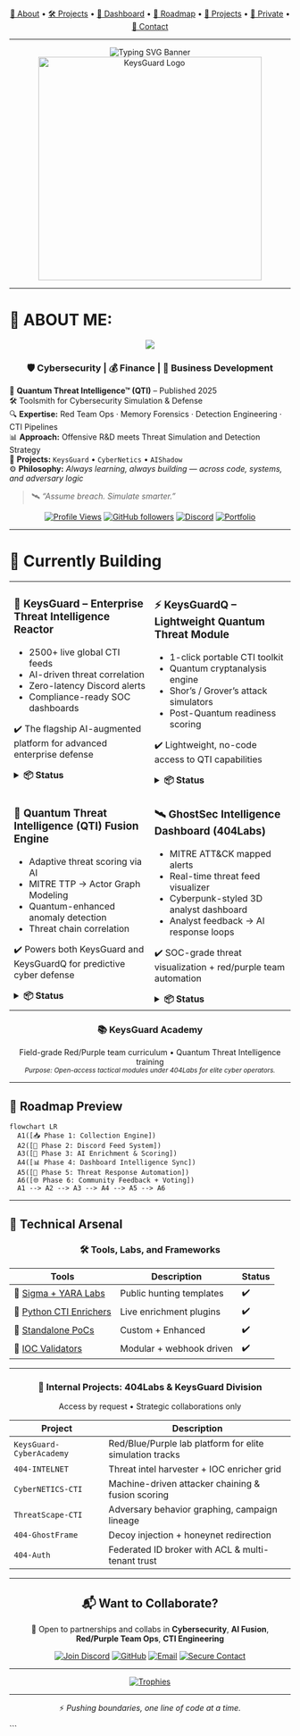 
<!-- 🌐 PAGE OUTLINE NAVIGATION -->
<div align="center">
  <a href="#🧠-about-me">🧠 About</a> •
  <a href="#🎯-currently-building">🛠️ Projects</a> •
  <a href="#🛰️-mitre-attck-visualizer">📡 Dashboard</a> •
  <a href="#📆-roadmap-preview">📆 Roadmap</a> •
  <a href="#🚀-featured-projects">🚀 Projects</a> •
  <a href="#🔐-private-projects-overview">🔐 Private</a> •
  <a href="#📬-want-to-collaborate">🤝 Contact</a>
</div>

---

<div align="center">
  <img src="https://readme-typing-svg.demolab.com?font=Fira+Code&weight=800&size=30&duration=4000&pause=500&color=16F2B3&center=true&vCenter=true&multiline=true&repeat=false&width=1200&height=100&lines=Hey+there%2C+I%E2%80%99m+Keys.;Cybersecurity+Builder+%7C+Threat+Hunter+%7C+Detection+Engineer" alt="Typing SVG Banner">
</div>

<div align="center">
  <img src="https://github.com/vVv-Keys/vVv-Keys/blob/main/keysguard2png.png" width="400" alt="KeysGuard Logo"/>
</div>

---

# 🧠 ABOUT ME:

<div align="center">
  <img src="https://readme-typing-svg.demolab.com?font=Fira+Code&size=20&duration=5000&pause=200&color=5EFCD6&center=true&vCenter=true&multiline=true&repeat=true&width=1500&height=35&lines=404%20%7C%20CTI%20Fusion%20%7C%20YARA%20%7C%20Sigma%20%7C%20MITRE%20%7C%20MalDev%20%7C%20Detection%20Engineering%20%7C%20Threat%20Emulation%20%7C%20Bots%20%7C%20GhostSec+Infra" />
  
  <h3>
    🛡️ <strong>Cybersecurity</strong> | 💰 <strong>Finance</strong> | 💼 <strong>Business Development</strong>
  </h3>
</div>

🔬 **Quantum Threat Intelligence™ (QTI)** – Published 2025  
🛠️ Toolsmith for Cybersecurity Simulation & Defense  
🔍 **Expertise:** Red Team Ops · Memory Forensics · Detection Engineering · CTI Pipelines  
📊 **Approach:** Offensive R&D meets Threat Simulation and Detection Strategy  
🚀 **Projects:** `KeysGuard` • `CyberNetics` • `AIShadow`  
⚙️ **Philosophy:** *Always learning, always building — across code, systems, and adversary logic*  

> 🛰️ *“Assume breach. Simulate smarter.”*

<div align="center">

[![Profile Views](https://komarev.com/ghpvc/?username=vVv-Keys&style=flat-square&color=16F2B3)](https://github.com/vVv-Keys)
[![GitHub followers](https://img.shields.io/github/followers/vVv-Keys?label=Follow%20Me&style=social)](https://github.com/vVv-Keys)
[![Discord](https://img.shields.io/badge/Discord-%40KeysGuard-7289DA?style=flat-square&logo=discord&logoColor=white)](https://discord.gg/zxAkGet7Qs)
[![Portfolio](https://img.shields.io/badge/Portfolio-KEYS-5e0ce0?style=flat-square)](https://keys.keysguard.tech/)

</div>

---

# 🎯 Currently Building

<table>
  <tr>
    <td valign="top" width="50%">

### 🔐 KeysGuard – Enterprise Threat Intelligence Reactor
- 2500+ live global CTI feeds  
- AI-driven threat correlation  
- Zero-latency Discord alerts  
- Compliance-ready SOC dashboards  

✔️ The flagship AI-augmented platform for advanced enterprise defense

<details><summary><b>📦 Status</b></summary>

- [x] CTI Fusion & IOC Normalization  
- [x] Threat Scoring & ML Enrichment  
- [x] Live Analyst Dashboard  
- [x] Multi-channel Automation (Discord + Webhook)  
- [ ] Threat Response Playbooks (Upcoming)  

</details>

</td>
<td valign="top" width="50%">

### ⚡ KeysGuardQ – Lightweight Quantum Threat Module
- 1-click portable CTI toolkit  
- Quantum cryptanalysis engine  
- Shor’s / Grover’s attack simulators  
- Post-Quantum readiness scoring  

✔️ Lightweight, no-code access to QTI capabilities

<details><summary><b>📦 Status</b></summary>

- [x] Quantum Core Engine  
- [x] Web + HTML standalone version  
- [x] AI-guided threat reports  
- [ ] Expanded PQC algorithm library  

</details>

</td>
  </tr>
  <tr>
    <td valign="top" width="50%">

### 🧠 Quantum Threat Intelligence (QTI) Fusion Engine
- Adaptive threat scoring via AI  
- MITRE TTP → Actor Graph Modeling  
- Quantum-enhanced anomaly detection  
- Threat chain correlation  

✔️ Powers both KeysGuard and KeysGuardQ for predictive cyber defense  

<details><summary><b>📦 Status</b></summary>

- [x] Live IOC Deduplication + Trust Scoring  
- [x] Temporal Decay + Reputation Scoring  
- [x] Predictive Threat Modeling Agents  
- [ ] Quantum-Accelerated ML Correlation (In Progress)  

</details>

</td>
<td valign="top" width="50%">

### 🛰️ GhostSec Intelligence Dashboard (404Labs)
- MITRE ATT&CK mapped alerts  
- Real-time threat feed visualizer  
- Cyberpunk-styled 3D analyst dashboard  
- Analyst feedback → AI response loops  

✔️ SOC-grade threat visualization + red/purple team automation  

<details><summary><b>📦 Status</b></summary>

- [x] WebSocket live dashboard  
- [x] AI-driven analyst feedback  
- [x] Threat Lifecycle Heatmaps  
- [ ] Autonomous Response Actions  

</details>

</td>
  </tr>
</table>

<div align="center">

### 📚 KeysGuard Academy  
Field-grade Red/Purple team curriculum • Quantum Threat Intelligence training  
<sub><i>Purpose: Open-access tactical modules under 404Labs for elite cyber operators.</i></sub>

</div>


---

## 📆 Roadmap Preview

```mermaid
flowchart LR
  A1([📥 Phase 1: Collection Engine])
  A2([🔁 Phase 2: Discord Feed System])
  A3([🧠 Phase 3: AI Enrichment & Scoring])
  A4([📊 Phase 4: Dashboard Intelligence Sync])
  A5([🤖 Phase 5: Threat Response Automation])
  A6([🌐 Phase 6: Community Feedback + Voting])
  A1 --> A2 --> A3 --> A4 --> A5 --> A6
````

---

## 🧠 Technical Arsenal

<div align="center">

### 🛠️ Tools, Labs, and Frameworks

| Tools                                                                                             | Description              | Status |
| ------------------------------------------------------------------------------------------------- | ------------------------ | ------ |
| 🧪 [Sigma + YARA Labs](https://gist.github.com/vVv-Keys)                                          | Public hunting templates | ✔️     |
| 🐍 [Python CTI Enrichers](https://github.com/vVv-Keys/KeysTools)                                  | Live enrichment plugins  | ✔️     |
| 📌 [Standalone PoCs](https://github.com/vVv-Keys/aishadow-malware-labs/tree/main/standalone-pocs) | Custom + Enhanced        | ✔️     |
| 🛁 [IOC Validators](https://github.com/vVv-Keys/404-CTI)                                          | Modular + webhook driven | ✔️     |

---

### 🔐 Internal Projects: 404Labs & KeysGuard Division

Access by request • Strategic collaborations only

| Project                  | Description                                              |
| ------------------------ | -------------------------------------------------------- |
| `KeysGuard-CyberAcademy` | Red/Blue/Purple lab platform for elite simulation tracks |
| `404-INTELNET`           | Threat intel harvester + IOC enricher grid               |
| `CyberNETICS-CTI`        | Machine-driven attacker chaining & fusion scoring        |
| `ThreatScape-CTI`        | Adversary behavior graphing, campaign lineage            |
| `404-GhostFrame`         | Decoy injection + honeynet redirection                   |
| `404-Auth`               | Federated ID broker with ACL & multi-tenant trust        |

---



## 📬 Want to Collaborate?

💬 Open to partnerships and collabs in **Cybersecurity**, **AI Fusion**, **Red/Purple Team Ops**, **CTI Engineering**

[![Join Discord](https://img.shields.io/badge/Join%20Discord-%40KeysGuard-7289DA?style=for-the-badge\&logo=discord\&logoColor=white)](https://discord.gg/zxAkGet7Qs)
[![GitHub](https://img.shields.io/badge/GitHub-vVv--Keys-181717?style=for-the-badge\&logo=github)](https://github.com/vVv-Keys)
[![Email](https://img.shields.io/badge/Email-Me-black?style=for-the-badge\&logo=protonmail)](mailto:keys@protonmail.com)
[![Secure Contact](https://img.shields.io/badge/Secure%20Contact-Via%20404Labs-16F2B3?style=for-the-badge\&logo=vercel)](https://about-keys.vercel.app/contact)

---

[![Trophies](https://github-profile-trophy.vercel.app/?username=vVv-Keys\&theme=radical\&no-frame=true\&no-bg=true\&margin-w=8)](https://github.com/vVv-Keys)

---

⚡ *Pushing boundaries, one line of code at a time.*

</div>
```


